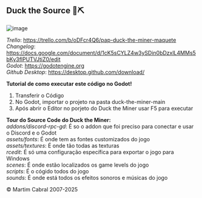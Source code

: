 ## Duck the Source 🦆⛏️

![image](https://github.com/user-attachments/assets/34deeaee-70f2-4628-832c-8d091a4ad827)

*Trello*: https://trello.com/b/oDFcr4Q6/pap-duck-the-miner-maquete \
*Changelog*: https://docs.google.com/document/d/1cK5sCYLZ4w3ySDin0bDzxlL4MMs5bKy3flPUTVJtiZ0/edit \
*Godot*: https://godotengine.org \
*Github Desktop*: https://desktop.github.com/download/

**Tutorial de como executar este código no Godot!**
1. Transferir o Código
2. No Godot, importar o projeto na pasta duck-the-miner-main
3. Após abrir o Editor no porjeto do Duck the Miner usar F5 para executar

**Tour do Source Code do Duck the Miner:** \
*addons/discord-rpc-gd*: É so o addon que foi preciso para conectar e usar o Discord e o Godot \
*assets/fonts*: É onde tem as fontes customizados do jogo \
*assets/textures*: É onde tão todas as texturas \
*rcedit*: É só uma configuração específica para exportar o jogo para Windows \
*scenes*: É onde estão localizados os game levels do jogo \
*scripts*: É o cógido todos do jogo \
*sounds*: É onde está todos os efeitos sonoros e músicas do jogo

© Martim Cabral 2007-2025
